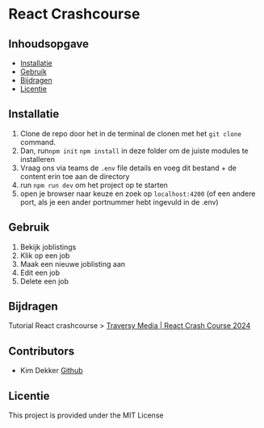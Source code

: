 # React Crashcourse

## Inhoudsopgave

- [Installatie](#installatie)
- [Gebruik](#gebruik)
- [Bijdragen](#bijdragen)
- [Licentie](#licentie)

## Installatie
1. Clone de repo door het in de terminal de clonen met het `git clone` command.
2. Dan, run`npm init` `npm install` in deze folder om de juiste modules te installeren
3. Vraag ons via teams de `.env` file details en voeg dit bestand + de content erin toe aan de directory
4. run `npm run dev` om het project op te starten
5. open je browser naar keuze en zoek op `localhost:4200` (of een andere port, als je een ander portnummer hebt ingevuld in de .env)

## Gebruik
1. Bekijk joblistings
2. Klik op een job
3. Maak een nieuwe joblisting aan
4. Edit een job
5. Delete een job


## Bijdragen

Tutorial React crashcourse > [Traversy Media |  React Crash Course 2024  ](https://www.youtube.com/watch?v=LDB4uaJ87e0)


## Contributors
- Kim Dekker [Github](https://github.com/Kimdekker/)


## Licentie

This project is provided under the MIT License
